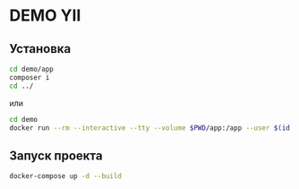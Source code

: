 # DEMO YII

## Установка
```bash
cd demo/app
composer i
cd ../
```

или
```bash
cd demo
docker run --rm --interactive --tty --volume $PWD/app:/app --user $(id -u):$(id -g) composer i
```

## Запуск проекта

```bash
docker-compose up -d --build
```
